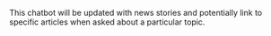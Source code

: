 This chatbot will be updated with news stories and potentially link to specific articles when asked about a particular topic.
